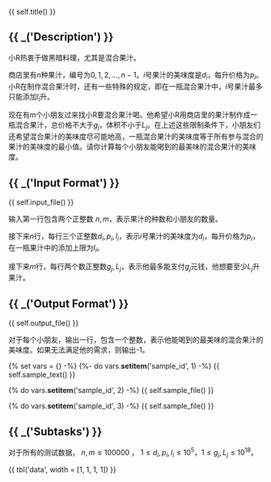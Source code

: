 {{ self.title() }}

## {{ _('Description') }}

小R热衷于做黑暗料理，尤其是混合果汁。

商店里有$n$种果汁，编号为$0,1,2,...,n-1$。$i$号果汁的美味度是$d_i$，每升价格为$p_i$。小R在制作混合果汁时，还有一些特殊的规定，即在一瓶混合果汁中，$i$号果汁最多只能添加$l_i$升。

现在有$m$个小朋友过来找小R要混合果汁喝。他希望小R用商店里的果汁制作成一瓶混合果汁，总价格不大于$g_j$，体积不小于$L_j$。在上述这些限制条件下，小朋友们还希望混合果汁的美味度尽可能地高，一瓶混合果汁的美味度等于所有参与混合的果汁的美味度的最小值。请你计算每个小朋友能喝到的最美味的混合果汁的美味度。

## {{ _('Input Format') }}

{{ self.input_file() }}

输入第一行包含两个正整数 $n,m$，表示果汁的种数和小朋友的数量。

接下来$n$行，每行三个正整数$d_i,p_i,l_i$，表示$i$号果汁的美味度为$d_i$，每升价格为$p_i$，在一瓶果汁中的添加上限为$l_i$。

接下来$m$行，每行两个数正整数$g_j,L_j$，表示他最多能支付$g_j$元钱，他想要至少$L_j$升果汁。

## {{ _('Output Format') }}

{{ self.output_file() }}

对于每个小朋友，输出一行，包含一个整数，表示他能喝到的最美味的混合果汁的美味度。如果无法满足他的需求，则输出-1。

{% set vars = {} -%}
{%- do vars.__setitem__('sample_id', 1) -%}
{{ self.sample_text() }}

{% do vars.__setitem__('sample_id', 2) -%}
{{ self.sample_file() }}

{% do vars.__setitem__('sample_id', 3) -%}
{{ self.sample_file() }}

## {{ _('Subtasks') }}

对于所有的测试数据， $n,m\leq 100000$ ， $1\le d_i,p_i,l_i\le 10^5$，$1\le g_j,L_j\le10^{18}$。

{{ tbl('data', width = [1, 1, 1, 1]) }}


